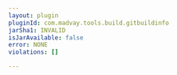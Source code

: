 ```yaml
---
layout: plugin
pluginId: com.madvay.tools.build.gitbuildinfo
jarSha1: INVALID
isJarAvailable: false
error: NONE
violations: []

---
```

